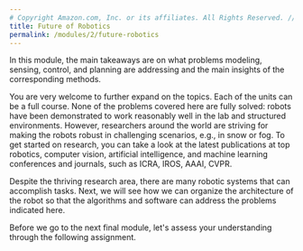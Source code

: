 ```yaml
---
# Copyright Amazon.com, Inc. or its affiliates. All Rights Reserved. // SPDX-License-Identifier: CC-BY-SA-4.0
title: Future of Robotics
permalink: /modules/2/future-robotics
---
```


In this module, the main takeaways are on what problems modeling, sensing, control, and planning are addressing and the main insights of the corresponding methods.

You are very welcome to further expand on the topics. Each of the units can be a full course.
None of the problems covered here are fully solved: robots have been demonstrated to work reasonably well in the lab and structured environments. However, researchers around the world are striving for making the robots robust in challenging scenarios, e.g., in snow or fog. To get started on research, you can take a look at the latest publications at top robotics, computer vision, artificial intelligence, and machine learning conferences and journals, such as ICRA, IROS, AAAI, CVPR.

Despite the thriving research area, there are many robotic systems that can accomplish tasks. Next, we will see how we can organize the architecture of the robot so that the algorithms and software can address the problems indicated here.

Before we go to the next final module, let's assess your understanding through the following assignment.
